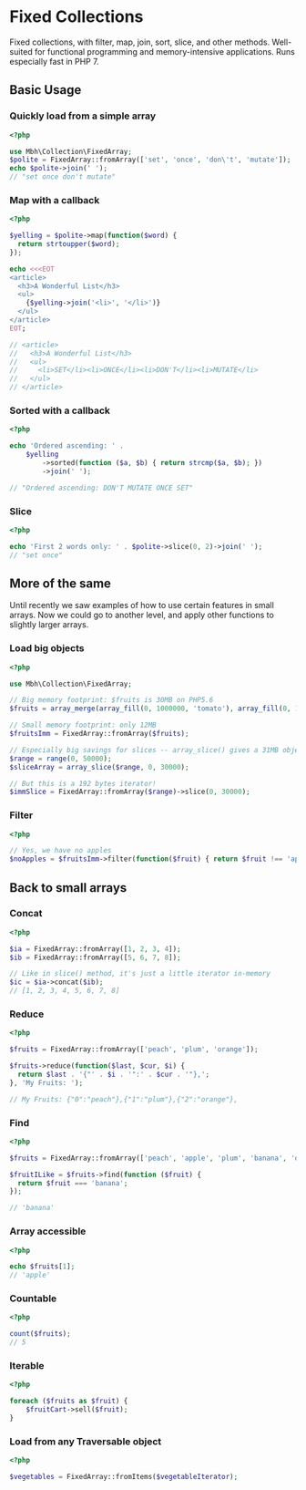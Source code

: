 # Fixed Collections

Fixed collections, with filter, map, join, sort, slice, and other methods. Well-suited for functional programming and memory-intensive applications. Runs especially fast in PHP 7.

## Basic Usage

### Quickly load from a simple array

```php
<?php

use Mbh\Collection\FixedArray;
$polite = FixedArray::fromArray(['set', 'once', 'don\'t', 'mutate']);
echo $polite->join(' ');
// "set once don't mutate"
```

### Map with a callback

```php
<?php

$yelling = $polite->map(function($word) {
  return strtoupper($word);
});

echo <<<EOT
<article>
  <h3>A Wonderful List</h3>
  <ul>
    {$yelling->join('<li>', '</li>')}
  </ul>
</article>
EOT;

// <article>
//   <h3>A Wonderful List</h3>
//   <ul>
//     <li>SET</li><li>ONCE</li><li>DON'T</li><li>MUTATE</li>
//   </ul>
// </article>
```

### Sorted with a callback

```php
<?php

echo 'Ordered ascending: ' .
    $yelling
        ->sorted(function ($a, $b) { return strcmp($a, $b); })
        ->join(' ');

// "Ordered ascending: DON'T MUTATE ONCE SET"
```

### Slice

```php
<?php

echo 'First 2 words only: ' . $polite->slice(0, 2)->join(' ');
// "set once"
```

## More of the same

Until recently we saw examples of how to use certain features in small arrays. Now we could go to another level, and apply other functions to slightly larger arrays.

### Load big objects

```php
<?php

use Mbh\Collection\FixedArray;

// Big memory footprint: $fruits is 30MB on PHP5.6
$fruits = array_merge(array_fill(0, 1000000, 'tomato'), array_fill(0, 1000000, 'apple'));

// Small memory footprint: only 12MB
$fruitsImm = FixedArray::fromArray($fruits);

// Especially big savings for slices -- array_slice() gives a 31MB object
$range = range(0, 50000);
$sliceArray = array_slice($range, 0, 30000);

// But this is a 192 bytes iterator!
$immSlice = FixedArray::fromArray($range)->slice(0, 30000);
```

### Filter

```php
<?php

// Yes, we have no apples
$noApples = $fruitsImm->filter(function($fruit) { return $fruit !== 'apple'; });
```

## Back to small arrays

### Concat

```php
<?php

$ia = FixedArray::fromArray([1, 2, 3, 4]);
$ib = FixedArray::fromArray([5, 6, 7, 8]);

// Like in slice() method, it's just a little iterator in-memory
$ic = $ia->concat($ib);
// [1, 2, 3, 4, 5, 6, 7, 8]
```

### Reduce

```php
<?php

$fruits = FixedArray::fromArray(['peach', 'plum', 'orange']);

$fruits->reduce(function($last, $cur, $i) {
  return $last . '{"' . $i . '":' . $cur . '"},';
}, 'My Fruits: ');

// My Fruits: {"0":"peach"},{"1":"plum"},{"2":"orange"},
```

### Find

```php
<?php

$fruits = FixedArray::fromArray(['peach', 'apple', 'plum', 'banana', 'orange']);

$fruitILike = $fruits->find(function ($fruit) {
  return $fruit === 'banana';
});

// 'banana'
```

### Array accessible

```php
<?php

echo $fruits[1];
// 'apple'
```

### Countable

```php
<?php

count($fruits);
// 5
```

### Iterable

```php
<?php

foreach ($fruits as $fruit) {
    $fruitCart->sell($fruit);
}
```

### Load from any Traversable object

```php
<?php

$vegetables = FixedArray::fromItems($vegetableIterator);
```
